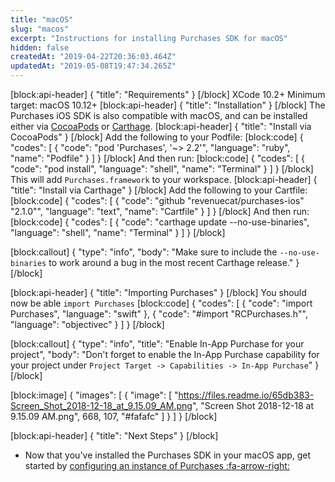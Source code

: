 ```yaml
---
title: "macOS"
slug: "macos"
excerpt: "Instructions for installing Purchases SDK for macOS"
hidden: false
createdAt: "2019-04-22T20:36:03.464Z"
updatedAt: "2019-05-08T19:47:34.265Z"
---
```

[block:api-header]
{
  "title": "Requirements"
}
[/block]
XCode 10.2+
Minimum target: macOS 10.12+
[block:api-header]
{
  "title": "Installation"
}
[/block]
The Purchases iOS SDK is also compatible with macOS, and can be installed either via [CocoaPods](doc:macos#section-install-via-cocoapods) or [Carthage](macos#section-install-via-carthage). 
[block:api-header]
{
  "title": "Install via CocoaPods"
}
[/block]
Add the following to your Podfile:
[block:code]
{
  "codes": [
    {
      "code": "pod 'Purchases', '~> 2.2'",
      "language": "ruby",
      "name": "Podfile"
    }
  ]
}
[/block]
And then run:
[block:code]
{
  "codes": [
    {
      "code": "pod install",
      "language": "shell",
      "name": "Terminal"
    }
  ]
}
[/block]
This will add `Purchases.framework` to your workspace.
[block:api-header]
{
  "title": "Install via Carthage"
}
[/block]
Add the following to your Cartfile:
[block:code]
{
  "codes": [
    {
      "code": "github \"revenuecat/purchases-ios\" \"2.1.0\"",
      "language": "text",
      "name": "Cartfile"
    }
  ]
}
[/block]
And then run:
[block:code]
{
  "codes": [
    {
      "code": "carthage update --no-use-binaries",
      "language": "shell",
      "name": "Terminal"
    }
  ]
}
[/block]

[block:callout]
{
  "type": "info",
  "body": "Make sure to include the `--no-use-binaries` to work around a bug in the most recent Carthage release."
}
[/block]

[block:api-header]
{
  "title": "Importing Purchases"
}
[/block]
You should now be able `import Purchases`
[block:code]
{
  "codes": [
    {
      "code": "import Purchases",
      "language": "swift"
    },
    {
      "code": "#import \"RCPurchases.h\"",
      "language": "objectivec"
    }
  ]
}
[/block]

[block:callout]
{
  "type": "info",
  "title": "Enable In-App Purchase for your project",
  "body": "Don't forget to enable the In-App Purchase capability for your project under `Project Target -> Capabilities -> In-App Purchase`"
}
[/block]

[block:image]
{
  "images": [
    {
      "image": [
        "https://files.readme.io/65db383-Screen_Shot_2018-12-18_at_9.15.09_AM.png",
        "Screen Shot 2018-12-18 at 9.15.09 AM.png",
        668,
        107,
        "#fafafc"
      ]
    }
  ]
}
[/block]

[block:api-header]
{
  "title": "Next Steps"
}
[/block]
* Now that you've installed the Purchases SDK in your macOS app, get started by [configuring an instance of Purchases :fa-arrow-right:](doc:getting-started-1#section-configure-purchases)